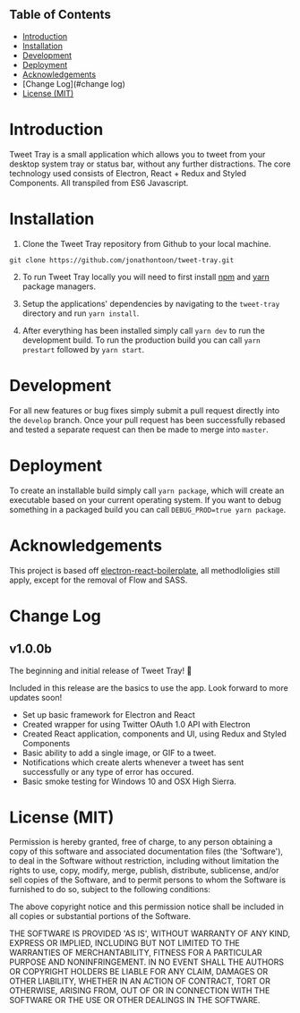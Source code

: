 ## Table of Contents

- [Introduction](#introduction)
- [Installation](#installation)
- [Development](#development)
- [Deployment](#deployment)
- [Acknowledgements](#Acknowledgements)
- [Change Log](#change log)
- [License (MIT)](#license)

# Introduction

Tweet Tray is a small application which allows you to tweet from your desktop system tray or status bar, without any further distractions. The core technology used consists of Electron, React + Redux and Styled Components. All transpiled from ES6 Javascript.

# Installation

1. Clone the Tweet Tray repository from Github to your local machine.
```
git clone https://github.com/jonathontoon/tweet-tray.git
```

2. To run Tweet Tray locally you will need to first install [npm](https://www.npmjs.com/get-npm) and [yarn](https://yarnpkg.com/lang/en/docs/install/) package managers.

3. Setup the applications' dependencies by navigating to the `tweet-tray` directory and run `yarn install`.

4. After everything has been installed simply call `yarn dev` to run the development build. To run the production build you can call `yarn prestart` followed by `yarn start`.

# Development

For all new features or bug fixes simply submit a pull request directly into the `develop` branch. Once your pull request has been successfully rebased and tested a separate request can then be made to merge into `master`.

# Deployment

To create an installable build simply call `yarn package`, which will create an executable based on your current operating system. If you want to debug something in a packaged build you can call `DEBUG_PROD=true yarn package`.

# Acknowledgements

This project is based off [electron-react-boilerplate](https://github.com/chentsulin/electron-react-boilerplate), all methodloligies still apply, except for the removal of Flow and SASS.

# Change Log

## v1.0.0b
The beginning and initial release of Tweet Tray! 🎉

Included in this release are the basics to use the app. Look forward to more updates soon!
- Set up basic framework for Electron and React
- Created wrapper for using Twitter OAuth 1.0 API with Electron
- Created React application, components and UI, using Redux and Styled Components
- Basic ability to add a single image, or GIF to a tweet.
- Notifications which create alerts whenever a tweet has sent successfully or any type of error has occured.
- Basic smoke testing for Windows 10 and OSX High Sierra.

# License (MIT)

Permission is hereby granted, free of charge, to any person obtaining a copy of this software and associated documentation files (the 'Software'), to deal in the Software without restriction, including without limitation the rights to use, copy, modify, merge, publish, distribute, sublicense, and/or sell copies of the Software, and to permit persons to whom the Software is furnished to do so, subject to the following conditions:

The above copyright notice and this permission notice shall be included in all copies or substantial portions of the Software.

THE SOFTWARE IS PROVIDED 'AS IS', WITHOUT WARRANTY OF ANY KIND, EXPRESS OR IMPLIED, INCLUDING BUT NOT LIMITED TO THE WARRANTIES OF MERCHANTABILITY, FITNESS FOR A PARTICULAR PURPOSE AND NONINFRINGEMENT. IN NO EVENT SHALL THE AUTHORS OR COPYRIGHT HOLDERS BE LIABLE FOR ANY CLAIM, DAMAGES OR OTHER LIABILITY, WHETHER IN AN ACTION OF CONTRACT, TORT OR OTHERWISE, ARISING FROM, OUT OF OR IN CONNECTION WITH THE SOFTWARE OR THE USE OR OTHER DEALINGS IN THE SOFTWARE.
